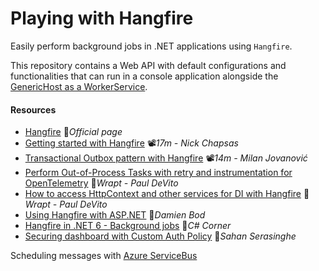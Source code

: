# Playing with Hangfire
Easily perform background jobs in .NET applications using `Hangfire`.

This repository contains a Web API with default configurations and functionalities that can run in a console application alongside the [GenericHost as a WorkerService](https://github.com/19balazs86/PlayingWithGenericHost).

#### Resources

- [Hangfire](https://www.hangfire.io) 📓*Official page*
- [Getting started with Hangfire](https://youtu.be/4wURs-67mB0) 📽️*17m - Nick Chapsas*
- [Transactional Outbox pattern with Hangfire](https://youtu.be/gytZxzT2IWY) 📽️*14m - Milan Jovanović*
- [Perform Out-of-Process Tasks with retry and instrumentation for OpenTelemetry](https://wrapt.dev/blog/hangfire-helps-dotnet-perform-out-of-process-tasks) 📓*Wrapt - Paul DeVito*
- [How to access HttpContext and other services for DI with Hangfire](https://wrapt.dev/blog/hangfire-job-context) 📓*Wrapt - Paul DeVito*
- [Using Hangfire with ASP.NET](https://damienbod.com/2023/02/20/using-hangfire-with-asp-net-core) 📓*Damien Bod*
- [Hangfire in .NET 6 - Background jobs](https://www.c-sharpcorner.com/article/hangfire-in-net-core-6-background-jobs) 📓*C# Corner*
- [Securing dashboard with Custom Auth Policy](https://sahansera.dev/securing-hangfire-dashboard-with-endpoint-routing-auth-policy-aspnetcore) 📓*Sahan Serasinghe*

Scheduling messages with [Azure ServiceBus](https://learn.microsoft.com/en-us/dotnet/api/azure.messaging.servicebus.servicebussender.schedulemessageasync)